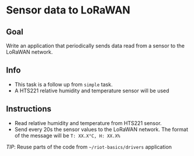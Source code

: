 # Sensor data to LoRaWAN

## **Goal**
Write an application that periodically sends data read from a sensor to the
LoRaWAN network.

## Info
  - This task is a follow up from `simple` task.
  - A HTS221 relative humidity and temperature sensor will be used

## Instructions

  - Read relative humidity and temperature from HTS221 sensor.
  - Send every 20s the sensor values to the LoRaWAN network. The format of the
    message will be `T: XX.X°C, H: XX.X%`

_TIP_: Reuse parts of the code from `~/riot-basics/drivers` application
